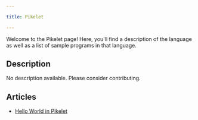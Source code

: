 ```yaml
---

title: Pikelet

---
```


Welcome to the Pikelet page! Here, you'll find a description of the language as well as a list of sample programs in that language.

## Description

No description available. Please consider contributing.

## Articles

- [Hello World in Pikelet](https://sampleprograms.io/projects/hello-world/pikelet)